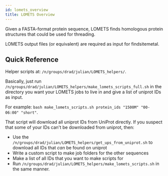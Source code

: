 ```yaml
---
id: lomets_overview
title: LOMETS Overview
---
```


Given a FASTA-format protein sequence, LOMETS finds homologous protein structures that could be used for threading.

LOMETS output files (or equivalent) are required as input for findsitemetal.

## Quick Reference

Helper scripts at: `/n/groups/drad/julian/LOMETS_helpers/`.

Basically, just run `/n/groups/drad/julian/LOMETS_helpers/make_lomets_scripts_full.sh` in the directory you want your LOMETS jobs to live in and give a list of uniprot IDs as input.

For example: `bash make_lomets_scripts.sh protein_ids "1500M" "00-06:00" "short"`.

That script will download all uniprot IDs from UniProt directly. If you suspect that some of your IDs can't be downloaded from uniprot, then:

* Use the `/n/groups/drad/julian/LOMETS_helpers/get_ups_from_uniprot.sh` to download all IDs that _can_ be found on uniprot
* Write a custom script to make job folders for the other sequences
* Make a list of all IDs that you want to make scripts for
* Run `/n/groups/drad/julian/LOMETS_helpers/make_lomets_scripts.sh` in the same manner.
